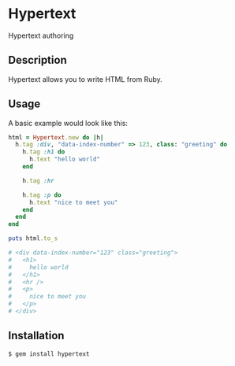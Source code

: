 Hypertext
=========

Hypertext authoring

Description
-----------

Hypertext allows you to write HTML from Ruby.

Usage
-----

A basic example would look like this:

```ruby
html = Hypertext.new do |h|
  h.tag :div, "data-index-number" => 123, class: "greeting" do
    h.tag :h1 do
      h.text "hello world"
    end

    h.tag :hr

    h.tag :p do
      h.text "nice to meet you"
    end
  end
end

puts html.to_s

# <div data-index-number="123" class="greeting">
#   <h1>
#     hello world
#   </h1>
#   <hr />
#   <p>
#     nice to meet you
#   </p>
# </div>
```

Installation
------------

```
$ gem install hypertext
```
